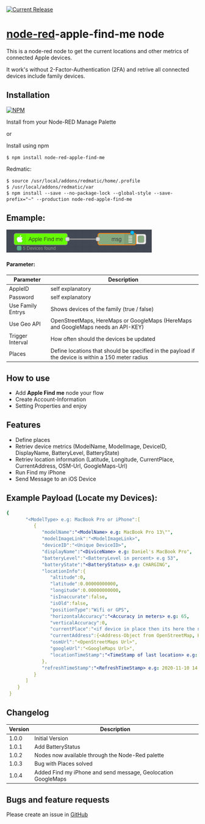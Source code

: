 
[![Current Release](https://img.shields.io/github/v/release/PfisterDaniel/node-red-apple-find-me.svg?colorB=4cc61e)](https://github.com/PfisterDaniel/node-red-apple-find-me/releases/latest)


# [node-red](https://github.com/PfisterDaniel/node-red-apple-find-me.git)-apple-find-me node
This is a node-red node to get the current locations and other metrics of connected Apple devices.

It work's without 2-Factor-Authentication (2FA) and retrive all connected devices include family devices.



## Installation
[![NPM](https://nodei.co/npm/node-red-apple-find-me.png)](https://npmjs.org/package/node-red-apple-find-me)

Install from your Node-RED Manage Palette

or

Install using npm

    $ npm install node-red-apple-find-me

Redmatic:

    $ source /usr/local/addons/redmatic/home/.profile
    $ /usr/local/addons/redmatic/var
    $ npm install --save --no-package-lock --global-style --save-prefix="~" --production node-red-apple-find-me


## Emample:
![NodeExample](images/node.png)



#### Parameter:
| Parameter | Description |
| ------ | ------ |
| AppleID | self explanatory |
| Password | self explanatory |
| Use Family Entrys | Shows devices of the family (true / false) |
| Use Geo API | OpenStreetMaps, HereMaps or GoogleMaps (HereMaps and GoogleMaps needs an API-KEY) |
| Trigger Interval | How often should the devices be updated |
| Places | Define locations that should be specified in the payload if the device is within a 150 meter radius |



## How to use
  * Add **Apple Find me** node your flow
  * Create Account-Information
  * Setting Properties and enjoy



## Features
  * Define places
  * Retriev device metrics (ModelName, ModelImage, DeviceID, DisplayName, BatteryLevel, BatteryState)
  * Retriev location information (Latitude, Longitude, CurrentPlace, CurrentAddress, OSM-Url, GoogleMaps-Url)
  * Run Find my iPhone
  * Send Message to an iOS Device


## Example Payload (Locate my Devices):
```yaml
{
       "<ModelType> e.g: MacBook Pro or iPhone":[
          {
             "modelName":"<ModelName> e.g: MacBook Pro 13\"",
             "modelImageLink":"<ModelImageLink>",
             "deviceID":"<Unique DeviceID>",
             "displayName":"<DiviceName> e.g: Daniel's MacBook Pro",
             "batteryLevel":"<BatteryLevel in percent> e.g 53",
             "batteryState":"<BatteryStatus> e.g: CHARGING",
             "locationInfo":{
                "altitude":0,
                "latitude":0.00000000000,
                "longitude":0.00000000000,
                "isInaccurate":false,
                "isOld":false,
                "positionType":"Wifi or GPS",
                "horizontalAccuracy":"<Accuracy in meters> e.g: 65,
                "verticalAccuracy":0,
                "currentPlace":"<if device in place then its here the name of place when distance < 150 meters>",
                "currentAddress":{<Address-Object from OpenStreetMap, HereMap or GoogleMaps>},
                "osmUrl":"<OpenStreetMaps Url>",
                "googleUrl":"<GoogleMaps Url>",
                "locationTimeStamp":"<TimeStamp of last location> e.g: 2020-11-10 14:51:12"
             },
             "refreshTimeStamp":"<RefreshTimeStamp> e.g: 2020-11-10 14:54:22"
          }
       ]
    }
 }
 ```
## Changelog
| Version | Description |
| ------ | ----------- |
| 1.0.0 | Initial Version |
| 1.0.1 | Add BatteryStatus |
| 1.0.2 | Nodes now available through the Node-Red palette |
| 1.0.3 | Bug with Places solved |
| 1.0.4 | Added Find my iPhone and send message, Geolocation GoogleMaps |

## Bugs and feature requests
Please create an issue in [GitHub](https://github.com/PfisterDaniel/node-red-apple-find-me/issues)